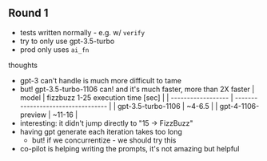 ## Round 1

- tests written normally - e.g. w/ `verify`
- try to only use gpt-3.5-turbo
- prod only uses `ai_fn`

thoughts

- gpt-3 can't handle is much more difficult to tame
- but! gpt-3.5-turbo-1106 can! and it's much faster, more than 2X faster
  | model              | fizzbuzz 1-25 execution time [sec] |
  | ------------------ | ---------------------------------- |
  | gpt-3.5-turbo-1106 | ~4-6.5                             |
  | gpt-4-1106-preview | ~11-16                             |
- interesting: it didn't jump directly to "15 -> FizzBuzz"
- having gpt generate each iteration takes too long
  - but! if we concurrentize - we should try this
- co-pilot is helping writing the prompts, it's not amazing but helpful
